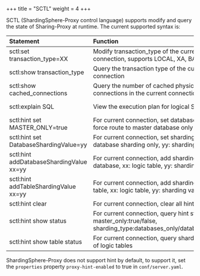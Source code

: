 +++
title = "SCTL"
weight = 4
+++

SCTL (ShardingSphere-Proxy control language) supports modify and query the state of Sharing-Proxy at runtime. The current supported syntax is:

| Statement                               | Function                                                                                                         | Example                                        |
|:----------------------------------------|:-----------------------------------------------------------------------------------------------------------------|:-----------------------------------------------|
|sctl:set transaction_type=XX             | Modify transaction_type of the current connection, supports LOCAL, XA, BASE                                      | sctl:set transaction_type=XA                   |
|sctl:show transaction_type               | Query the transaction type of the current connection                                                             | sctl:show transaction_type                     |
|sctl:show cached_connections             | Query the number of cached physical database connections in the current connection                               | sctl:show cached_connections                   |
|sctl:explain SQL                         | View the execution plan for logical SQL.                                                                         | sctl:explain select * from t_order             |
|sctl:hint set MASTER_ONLY=true           | For current connection, set database operation force route to master database only or not                        | sctl:hint set MASTER_ONLY=true                 |
|sctl:hint set DatabaseShardingValue=yy   | For current connection, set sharding value for database sharding only, yy: sharding value                        | sctl:hint set DatabaseShardingValue=100        |
|sctl:hint addDatabaseShardingValue xx=yy | For current connection, add sharding value for database, xx: logic table, yy: sharding value                     | sctl:hint addDatabaseShardingValue t_order=100 |
|sctl:hint addTableShardingValue xx=yy    | For current connection, add sharding value for table, xx: logic table, yy: sharding value                        | sctl:hint addTableShardingValue t_order=100    |
|sctl:hint clear                          | For current connection, clear all hint settings                                                                  | sctl:hint clear                                |
|sctl:hint show status                    | For current connection, query hint status, master_only:true/false, sharding_type:databases_only/databases_tables | sctl:hint show status                          |
|sctl:hint show table status              | For current connection, query sharding values of logic tables                                                    | sctl:hint show table status                    |

ShardingSphere-Proxy does not support hint by default, to support it, set the `properties` property `proxy-hint-enabled` to true in `conf/server.yaml`.
